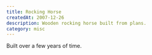 ```yaml
---
title: Rocking Horse
createdAt: 2007-12-26
description: Wooden rocking horse built from plans.
category: misc
---
```


Built over a few years of time.

<kaliatech-photos :photos-path="'/Projects/RockingHorse'" :show-album-name="true"></kaliatech-photos>

<kaliatech-photos :photos-path="'/Projects/RockingHorse/PreStaining'" :show-album-name="true"></kaliatech-photos>

<kaliatech-photos :photos-path="'/Projects/RockingHorse/PreSanding'" :show-album-name="true"></kaliatech-photos>